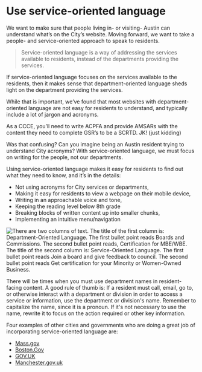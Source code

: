 # Use service-oriented language

We want to make sure that people living in- or visiting- Austin can understand what’s on the City’s website. Moving forward, we want to take a people- and service-oriented approach to speak to residents.

> Service-oriented language is a way of addressing the services available to residents, instead of the departments providing the services.

If service-oriented language focuses on the services available to the residents, then it makes sense that department-oriented language sheds light on the department providing the services.

While that is important, we’ve found that most websites with department-oriented language are not easy for residents to understand, and typically include a lot of jargon and acronyms.

As a CCCE, you’ll need to write ACPFA and provide AMSARs with the content they need to complete GSR’s to be a SCRTD. JK! \(just kidding\)

Was that confusing? Can you imagine being an Austin resident trying to understand City acronyms? With service-oriented language, we must focus on writing for the people, not our departments.

Using service-oriented language makes it easy for residents to find out what they need to know, and it’s in the details:

* Not using acronyms for City services or departments,
* Making it easy for residents to view a webpage on their mobile device,
* Writing in an approachable voice and tone,
* Keeping the reading level below 8th grade
* Breaking blocks of written content up into smaller chunks,
* Implementing an intuitive menu/navigation

![There are two columns of text. The title of the first column is: Department-Oriented Language. The first bullet point reads Boards and Commissions. The second bullet point reads, Certification for MBE/WBE. The title of the second column is: Service-Oriented Language. The first bullet point reads Join a board and give feedback to council. The second bullet point reads Get certification for your Minority or Women-Owned Business.](https://cityofaustin.github.io/digital-services-style-guide/assets/img/comparing-department-oriented-to-service-oriented-language.png)

There will be times when you must use department names in resident-facing content.  A good rule of thumb is: If a resident must call, email, go to, or otherwise interact with a department or division in order to access a service or information, use the department or division's name. Remember to capitalize the name, since it is a pronoun. If it's not necessary to use the name, rewrite it to focus on the action required or other key information.

Four examples of other cities and governments who are doing a great job of incorporating service-oriented language are:

* [Mass.gov](http://mass.gov)
* [Boston.Gov](https://www.boston.gov/)
* [GOV.UK](https://www.gov.uk/)
* [Manchester.gov.uk](http://manchester.gov.uk/)


